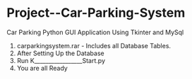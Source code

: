 # Project--Car-Parking-System
Car Parking Python GUI Application Using Tkinter and MySql

1) carparkingsystem.rar - Includes all Database Tables.
2) After Setting Up the Database
3) Run K_________________Start.py 
4) You are all Ready 
